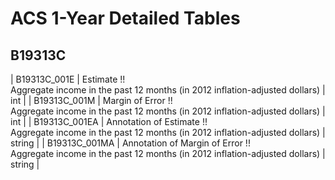 # ACS 1-Year Detailed Tables

## B19313C

| B19313C_001E | Estimate !!<br>Aggregate income in the past 12 months (in 2012 inflation-adjusted dollars) | int |
| B19313C_001M | Margin of Error !!<br>Aggregate income in the past 12 months (in 2012 inflation-adjusted dollars) | int |
| B19313C_001EA | Annotation of Estimate !!<br>Aggregate income in the past 12 months (in 2012 inflation-adjusted dollars) | string |
| B19313C_001MA | Annotation of Margin of Error !!<br>Aggregate income in the past 12 months (in 2012 inflation-adjusted dollars) | string |

